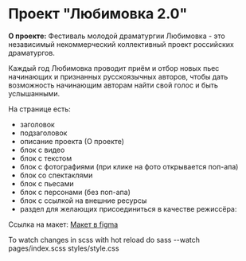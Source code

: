 # Проект "Любимовка 2.0"

**О проекте:** Фестиваль молодой драматургии Любимовка - это независимый некоммерческий коллективный проект российских драматургов.

Каждый год Любимовка проводит приём и отбор новых пьес начинающих и признанных русскоязычных авторов, чтобы дать возможность начинающим авторам  найти свой голос и быть услышанными. 


На странице есть:
* заголовок
* подзаголовок
* описание проекта (О проекте)
* блок с видео
* блок с текстом
* блок с фотографиями (при клике на фото открывается поп-апа)
* блок со спектаклями
* блок с пьесами
* блок с персонами (без поп-апа)
* блок с ссылкой на внешние ресурсы
* раздел для желающих присоединиться в качестве режиссёра:  

Ссылка на макет: [Макет в figma](https://www.figma.com/file/sPmrkcsXbuuHC24zIRktfJ/lubimovka-pr.page?node-id=0%3A1)

To watch changes in scss with hot reload do 
sass --watch pages/index.scss styles/style.css

